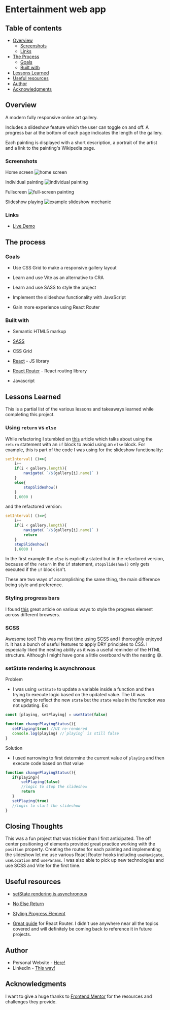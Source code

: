 # Entertainment web app

## Table of contents

- [Overview](#overview)    
  - [Screenshots](#screenshots)
  - [Links](#links)
- [The Process](#the-process)
  - [Goals](#goals)
  - [Built with](#built-with)
- [Lessons Learned](#lessons-learned) 
- [Useful resources](#useful-resources)
- [Author](#author)
- [Acknowledgments](#acknowledgments)

## Overview

A modern fully responsive online art gallery. 

Includes a slideshow feature which the user can toggle on and off. A progress bar at the bottom of each page indicates the length of the gallery.

Each painting is displayed with a short description, a portrait of the artist and a link to the painting's Wikipedia page. 

### Screenshots

Home screen
![home screen](./src/assets/screenshots/home.png?raw=true)

 Individual painting
![individual painting](./src/assets/screenshots/individual-painting.png?raw=true)

Fullscreen
![full-screen painting](./src/assets/screenshots/fullscreen.png?raw=true)

Slideshow playing
![example slideshow mechanic](./src/assets/screenshots/slideshow-on.png?raw=true)
### Links
- [Live Demo](https://imaginative-cajeta-48538a.netlify.app/)

## The process

### Goals

 * Use CSS Grid to make a responsive gallery layout

 * Learn and use Vite as an alternative to CRA
 
* Learn and use SASS to style the project 

 * Implement the slideshow functionality with JavaScript

 * Gain more experience using React Router

### Built with

- Semantic HTML5 markup

- [SASS](https://sass-lang.com/)
- CSS Grid
- [React](https://reactjs.org/) - JS library
- [React Router](https://reactrouter.com/en/main) - React routing library
- Javascript

## Lessons Learned

This is a partial list of the various lessons and takeaways learned while completing this project.

### **Using `return` vs `else`**
 While refactoring I stumbled on [this](https://www.samanthaming.com/tidbits/23-no-else-return/) article which talks about using the `return` statement with an `if` block to avoid using an `else` block. For example, this is part of the code I was using for the slideshow functionality:

```js
setInterval( ()=>{
    i++
    if(i < gallery.length){
        navigate( `/${gallery[i].name}` )
    }
    else{
        stopSlideshow()
    }
    },6000 )
```
and the refactored version:
```js
setInterval( ()=>{
    i++
    if(i < gallery.length){
        navigate( `/${gallery[i].name}` )
        return
    }
    stopSlideshow()
    },6000 )
```
In the first example the `else` is explicitly stated but in the refactored version, because of the `return` in the `if` statement, `stopSlideshow()` only gets executed if the `if` block isn't. 

These are two ways of accomplishing the same thing, the main difference being style and preference.

### **Styling progress bars**
I found [this](https://css-tricks.com/html5-progress-element/) great article on various ways to style the progress element across different browsers.

### **SCSS**
Awesome tool! This was my first time using SCSS and I thoroughly enjoyed it. It has a bunch of useful features to apply DRY principles to CSS. I especially liked the nesting ability as it was a useful reminder of the HTML structure. Although I might have gone a little overboard with the nesting 😅. 

### **setState rendering is asynchronous**
 Problem
 * I was using `setState` to update a variable inside a function and then trying to execute logic based on the updated value. The UI was changing to reflect the new `state` but the `state` value in the function was not updating.
 Ex:
 ```js
 const [playing, setPlaying] = useState(false)

 function changePlayingStatus(){
    setPlaying(true) //UI re-rendered
    console.log(playing) //`playing` is still false
 }
 ```

 Solution
 * I used narrowing to first determine the current value of `playing` and then execute code based on that value
 ```js
 function changePlayingStatus(){
    if(playing){
        setPlaying(false)
        //logic to stop the slideshow
        return
    }
    setPlaying(true)
    //logic to start the slideshow
 }
 ```

## Closing Thoughts
This was a fun project that was trickier than I first anticipated. The off center positioning of elements provided great practice working with the `position` property. Creating the routes for each painting and implementing the slideshow let me use various React Router hooks including `useNavigate`, `useLocation` and `useParams`. I was also able to pick up new technologies and use SCSS and Vite for the first time.

## Useful resources

- [setState rendering is asynchronous](https://stackoverflow.com/questions/38558200/react-setstate-not-updating-immediately) 

- [No Else Return](https://www.samanthaming.com/tidbits/23-no-else-return/) 

- [Styling Progress Element](https://css-tricks.com/html5-progress-element/)

- [Great guide](https://ui.dev/react-router-tutorial) for React Router. I didn't use anywhere near all the topics covered and will definitely be coming back to reference it in future projects. 

## Author

- Personal Website - [Here!](https://allanmartinez.me/)
- LinkedIn - [This way!](https://www.linkedin.com/in/allan-martinez-ab8848252/)


## Acknowledgments
I want to give a huge thanks to [Frontend Mentor](https://www.frontendmentor.io/challenges) for the resources and challenges they provide. 